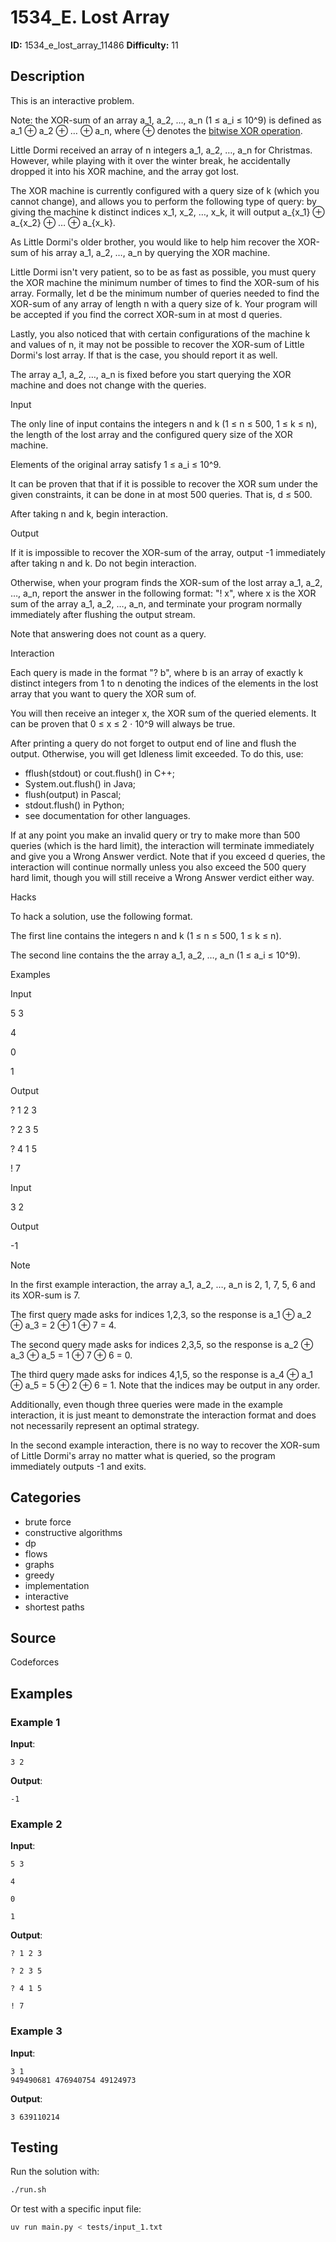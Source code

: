 # 1534_E. Lost Array

**ID:** 1534_e_lost_array_11486
**Difficulty:** 11

## Description

This is an interactive problem.

Note: the XOR-sum of an array a_1, a_2, …, a_n (1 ≤ a_i ≤ 10^9) is defined as a_1 ⊕ a_2 ⊕ … ⊕ a_n, where ⊕ denotes the [bitwise XOR operation](https://en.wikipedia.org/wiki/Bitwise_operation#XOR).

Little Dormi received an array of n integers a_1, a_2, …, a_n for Christmas. However, while playing with it over the winter break, he accidentally dropped it into his XOR machine, and the array got lost.

The XOR machine is currently configured with a query size of k (which you cannot change), and allows you to perform the following type of query: by giving the machine k distinct indices x_1, x_2, …, x_k, it will output a_{x_1} ⊕ a_{x_2} ⊕ … ⊕ a_{x_k}.

As Little Dormi's older brother, you would like to help him recover the XOR-sum of his array a_1, a_2, …, a_n by querying the XOR machine.

Little Dormi isn't very patient, so to be as fast as possible, you must query the XOR machine the minimum number of times to find the XOR-sum of his array. Formally, let d be the minimum number of queries needed to find the XOR-sum of any array of length n with a query size of k. Your program will be accepted if you find the correct XOR-sum in at most d queries.

Lastly, you also noticed that with certain configurations of the machine k and values of n, it may not be possible to recover the XOR-sum of Little Dormi's lost array. If that is the case, you should report it as well.

The array a_1, a_2, …, a_n is fixed before you start querying the XOR machine and does not change with the queries.

Input

The only line of input contains the integers n and k (1 ≤ n ≤ 500, 1 ≤ k ≤ n), the length of the lost array and the configured query size of the XOR machine.

Elements of the original array satisfy 1 ≤ a_i ≤ 10^9.

It can be proven that that if it is possible to recover the XOR sum under the given constraints, it can be done in at most 500 queries. That is, d ≤ 500.

After taking n and k, begin interaction.

Output

If it is impossible to recover the XOR-sum of the array, output -1 immediately after taking n and k. Do not begin interaction.

Otherwise, when your program finds the XOR-sum of the lost array a_1, a_2, …, a_n, report the answer in the following format: "! x", where x is the XOR sum of the array a_1, a_2, …, a_n, and terminate your program normally immediately after flushing the output stream. 

Note that answering does not count as a query.

Interaction

Each query is made in the format "? b", where b is an array of exactly k distinct integers from 1 to n denoting the indices of the elements in the lost array that you want to query the XOR sum of.

You will then receive an integer x, the XOR sum of the queried elements. It can be proven that 0 ≤ x ≤ 2 ⋅ 10^9 will always be true.

After printing a query do not forget to output end of line and flush the output. Otherwise, you will get Idleness limit exceeded. To do this, use:

  * fflush(stdout) or cout.flush() in C++; 
  * System.out.flush() in Java; 
  * flush(output) in Pascal; 
  * stdout.flush() in Python; 
  * see documentation for other languages.



If at any point you make an invalid query or try to make more than 500 queries (which is the hard limit), the interaction will terminate immediately and give you a Wrong Answer verdict. Note that if you exceed d queries, the interaction will continue normally unless you also exceed the 500 query hard limit, though you will still receive a Wrong Answer verdict either way.

Hacks

To hack a solution, use the following format.

The first line contains the integers n and k (1 ≤ n ≤ 500, 1 ≤ k ≤ n).

The second line contains the the array a_1, a_2, …, a_n (1 ≤ a_i ≤ 10^9).

Examples

Input


5 3

4

0

1


Output


? 1 2 3

? 2 3 5

? 4 1 5

! 7


Input


3 2


Output


-1

Note

In the first example interaction, the array a_1, a_2, …, a_n is 2, 1, 7, 5, 6 and its XOR-sum is 7. 

The first query made asks for indices 1,2,3, so the response is a_1 ⊕ a_2 ⊕ a_3 = 2 ⊕ 1 ⊕ 7 = 4.

The second query made asks for indices 2,3,5, so the response is a_2 ⊕ a_3 ⊕ a_5 = 1 ⊕ 7 ⊕ 6 = 0.

The third query made asks for indices 4,1,5, so the response is a_4 ⊕ a_1 ⊕ a_5 = 5 ⊕ 2 ⊕ 6 = 1. Note that the indices may be output in any order.

Additionally, even though three queries were made in the example interaction, it is just meant to demonstrate the interaction format and does not necessarily represent an optimal strategy.

In the second example interaction, there is no way to recover the XOR-sum of Little Dormi's array no matter what is queried, so the program immediately outputs -1 and exits.

## Categories

- brute force
- constructive algorithms
- dp
- flows
- graphs
- greedy
- implementation
- interactive
- shortest paths

## Source

Codeforces

## Examples

### Example 1

**Input**:
```
3 2
```

**Output**:
```
-1
```

### Example 2

**Input**:
```
5 3

4

0

1
```

**Output**:
```
? 1 2 3

? 2 3 5

? 4 1 5

! 7
```

### Example 3

**Input**:
```
3 1
949490681 476940754 49124973
```

**Output**:
```
3 639110214
```


## Testing

Run the solution with:

```bash
./run.sh
```

Or test with a specific input file:

```bash
uv run main.py < tests/input_1.txt
```
